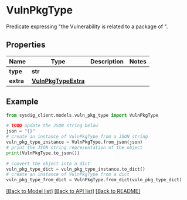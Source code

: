# VulnPkgType

Predicate expressing \"the Vulnerability is related to a package of <type>\". 

## Properties

Name | Type | Description | Notes
------------ | ------------- | ------------- | -------------
**type** | **str** |  | 
**extra** | [**VulnPkgTypeExtra**](VulnPkgTypeExtra.md) |  | 

## Example

```python
from sysdig_client.models.vuln_pkg_type import VulnPkgType

# TODO update the JSON string below
json = "{}"
# create an instance of VulnPkgType from a JSON string
vuln_pkg_type_instance = VulnPkgType.from_json(json)
# print the JSON string representation of the object
print(VulnPkgType.to_json())

# convert the object into a dict
vuln_pkg_type_dict = vuln_pkg_type_instance.to_dict()
# create an instance of VulnPkgType from a dict
vuln_pkg_type_from_dict = VulnPkgType.from_dict(vuln_pkg_type_dict)
```
[[Back to Model list]](../README.md#documentation-for-models) [[Back to API list]](../README.md#documentation-for-api-endpoints) [[Back to README]](../README.md)


